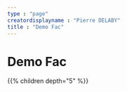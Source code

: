 ```yaml
---
type : "page"
creatordisplayname : "Pierre DELABY"
title : "Demo Fac"
---
```


# Demo Fac


{{% children depth="5" %}}